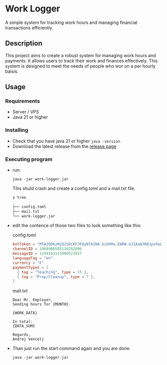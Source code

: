 # Work Logger

A simple system for tracking work hours and managing financial transactions efficiently.

## Description

This project aims to create a robust system for managing work hours and payments.
It allows users to track their work and finances effectively. This system is designed
to meet the needs of people who wor on a per hourly baisis.

## Usage

### Requirements

* Server / VPS
* Java 21 or higher

### Installing

* Check that you have java 21 or higher `java -version`
* Download the latest release from the [release page](https://github.com/andrejfox/work-logger/releases)

### Executing program

* run:
  ```
  java -jar work-logger.jar
  ```
  Tihs shuld crash and create a config.toml and a mail.txt file.
  ```sh
  ❯ tree
  .
  ├── config.toml
  ├── mail.txt
  └── work-logger.jar
  ```

* edit the contence of those two files to look something like this:<br>

  config.toml
  ```toml
  botToken = "MTA2ODkzNjQ2SDLKFJFQyNTA1NA.GiOhMa.EWRW.dJIAaA3RBJpvXwLqxSSE4AFDFSD23423UqJ4hR2uQ"
  channelID = 1068986585116292096
  messageID = 1249163115900523457
  languageTag = "en"
  currency = "€"
  paymentTypes = [
    { tag = "Teaching", type = 15 },
    { tag = "Prep/Cleanup", type = 7 },
  ]
  ```
  mail.txt
  ```
  Dear Mr. Employer,
  Sending hours for {MONTH}.

  {WORK_DATA}

  In total:
  {DATA_SUM}

  Regards,
  Andrej Vencelj
  ```
* Than just run the start command again and you are done.
  ```
  java -jar work-logger.jar
  ```
